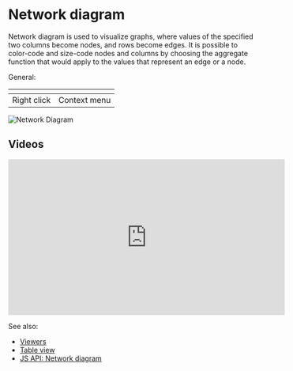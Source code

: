 <!-- TITLE: Network diagram -->
<!-- SUBTITLE: -->

# Network diagram

Network diagram is used to visualize graphs, where values of the specified two columns become nodes,
and rows become edges. It is possible to color-code and size-code nodes and columns by choosing the
aggregate function that would apply to the values that represent an edge or a node.

General:

| []()                  |                 |
|-----------------------|-----------------|
| Right click           | Context menu    |

![Network Diagram](../../uploads/viewers/network-diagram.png "Network Diagram")

## Videos

<iframe width="560" height="315" src="https://www.youtube.com/embed/7MBXWzdC0-I?start=2007" frameborder="0" allow="accelerometer; autoplay; clipboard-write; encrypted-media; gyroscope; picture-in-picture" allowfullscreen></iframe>

See also: 
  
  * [Viewers](../viewers.md)
  * [Table view](../../overview/table-view.md)
  * [JS API: Network diagram](https://public.datagrok.ai/js/samples/ui/viewers/types/network-diagram)
